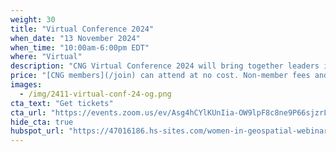 ```yaml
---
weight: 30
title: "Virtual Conference 2024"
when_date: "13 November 2024"
when_time: "10:00am-6:00pm EDT"
where: "Virtual"
description: "CNG Virtual Conference 2024 will bring together leaders in cloud-native geospatial to share and discuss the latest advancements and emerging trends in geospatial technology. Join us and get a peek into the future of our community."
price: "[CNG members](/join) can attend at no cost. Non-member fees and sponsorship opportunities will be shared here soon."
images:
  - /img/2411-virtual-conf-24-og.png
cta_text: "Get tickets"
cta_url: "https://events.zoom.us/ev/Asg4hCYlKUnIia-OW9lpF8c8ne9P66sjzrLdMbvkXGguK3Z9ih_C~AkQ62ZVQEjbIM4hWpTU4BE37MveEIDNQKPFqeMZsg8Dm93CJvYqQhFKDUg?lmt=1726533984000"
hide_cta: true
hubspot_url: "https://47016186.hs-sites.com/women-in-geospatial-webinar"
---
```




